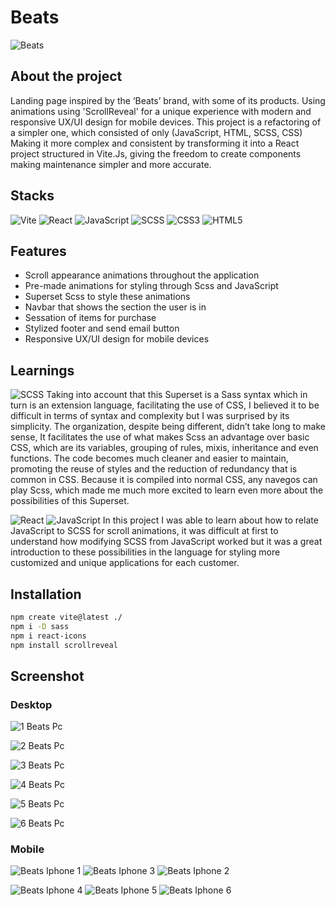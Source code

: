 # Beats
![Beats](https://github.com/ArthurSantDev/Beats/assets/159972613/213bd350-d334-438d-a352-7839ae3eef40)

## About the project
Landing page inspired by the ‘Beats’ brand, with some of its products. Using animations using 'ScrollReveal' for a unique experience with modern and responsive UX/UI design for mobile devices. This project is a refactoring of a simpler one, which consisted of only (JavaScript, HTML, SCSS,
CSS) Making it more complex and consistent by transforming it into a React project structured in Vite.Js, giving the freedom to create components making maintenance simpler and more accurate.


## Stacks
![Vite](https://img.shields.io/badge/vite-%23646CFF.svg?style=for-the-badge&logo=vite&logoColor=white) ![React](https://img.shields.io/badge/React-000000?style=for-the-badge&logo=react) ![JavaScript](https://img.shields.io/badge/javascript-%23323330.svg?style=for-the-badge&logo=javascript&logoColor=%23F7DF1E) ![SCSS](https://img.shields.io/badge/SCSS-hotpink.svg?style=for-the-badge&logo=SASS&logoColor=white) ![CSS3](https://img.shields.io/badge/css3-%231572B6.svg?style=for-the-badge&logo=css3&logoColor=white) ![HTML5](https://img.shields.io/badge/html5-%23E34F26.svg?style=for-the-badge&logo=html5&logoColor=white) 


## Features 
- Scroll appearance animations throughout the application
- Pre-made animations for styling through Scss and JavaScript
- Superset Scss to style these animations
- Navbar that shows the section the user is in
- Sessation of items for purchase
- Stylized footer and send email button
- Responsive UX/UI design for mobile devices


## Learnings
![SCSS](https://img.shields.io/badge/SCSS-hotpink.svg?style=for-the-badge&logo=SASS&logoColor=white) Taking into account that this Superset is a Sass syntax which in turn is an extension language, facilitating the use of CSS, I believed it to be difficult in terms of syntax and complexity but I was surprised by its simplicity. The organization, despite being different, didn’t take long to make sense, It facilitates the use of what makes Scss an advantage over basic CSS, which are its variables, grouping of rules, mixis, inheritance and even functions. The code becomes much cleaner and easier to maintain, promoting the reuse of styles and the reduction of redundancy that is common in CSS. Because it is compiled into normal CSS, any navegos can play Scss, which made me much more excited to learn even more about the possibilities of this Superset.

![React](https://img.shields.io/badge/React-000000?style=for-the-badge&logo=react) ![JavaScript](https://img.shields.io/badge/javascript-%23323330.svg?style=for-the-badge&logo=javascript&logoColor=%23F7DF1E) In this project I was able to learn about how to relate JavaScript to SCSS for scroll animations, it was difficult at first to understand how modifying SCSS from JavaScript worked but it was a great introduction to these possibilities in the language for styling more customized and unique applications for each customer.

## Installation
```bash
npm create vite@latest ./
npm i -D sass
npm i react-icons
npm install scrollreveal
```


## Screenshot
### Desktop
![1 Beats Pc](https://github.com/ArthurSantDev/Beats/assets/159972613/f253265c-ac47-4514-93f3-c1595d7aeb32)

![2 Beats Pc](https://github.com/ArthurSantDev/Beats/assets/159972613/037661ab-5419-4593-a89b-5e6f294aa0ae)

![3 Beats Pc](https://github.com/ArthurSantDev/Beats/assets/159972613/c39d8b5c-59eb-45e6-94cc-ad465366b568)

![4 Beats Pc](https://github.com/ArthurSantDev/Beats/assets/159972613/3927c017-e6d0-4ec1-be27-83ec6acf8f6e)

![5 Beats Pc](https://github.com/ArthurSantDev/Beats/assets/159972613/8ed04a5a-9619-4527-9483-595d4f39d7c9)

![6 Beats Pc](https://github.com/ArthurSantDev/Beats/assets/159972613/1a5edafa-b03a-4a46-bb8a-819aad9c8059)

### Mobile
![Beats Iphone 1](https://github.com/ArthurSantDev/BeatsByDre/assets/159972613/b0ab6f74-9dca-4543-8085-ca6a0e4d902b)
![Beats Iphone 3](https://github.com/ArthurSantDev/BeatsByDre/assets/159972613/5e12d969-9e59-4d32-8005-60f7e7f8f8e0)
![Beats Iphone 2](https://github.com/ArthurSantDev/BeatsByDre/assets/159972613/975b6d36-ba0e-47ff-8ec2-6ce442023fdf)

![Beats Iphone 4](https://github.com/ArthurSantDev/BeatsByDre/assets/159972613/454a1df6-997d-4c7d-af79-b73b85277d88)
![Beats Iphone 5](https://github.com/ArthurSantDev/BeatsByDre/assets/159972613/5159638c-1ad9-48dd-a316-d824979e3bb4)
![Beats Iphone 6](https://github.com/ArthurSantDev/BeatsByDre/assets/159972613/a599810f-78ef-4ba1-9420-f50ae040c0c3)
